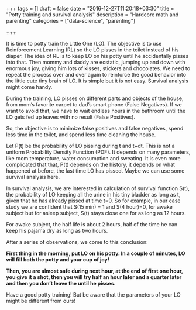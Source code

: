 +++
tags = []
draft = false
date = "2016-12-27T11:20:18+03:30"
title = "Potty training and survival analysis"
description = "Hardcore math and parenting"
categories = ["data-science", "parenting"]

+++

It is time to potty train the Little One (LO). 
The objective is to use Reinforcement Learning (RL) so the LO pisses in the toilet instead of his diaper. 
The idea of RL is to keep LO on his potty until he accidentally pisses into that. 
Then mommy and daddy are ecstatic, jumping up and down with enormous joy, 
giving him lots of kisses, stickers and chocolates. 
We need to repeat the process over and over again to reinforce the good behavior into the little cute tiny brain of LO. 
It is simple but it is not easy. 
Survival analysis might come handy. 
<!--more-->

During the training, LO pisses on different parts and objects of the house, 
from mom’s favorite carpet to dad’s smart phone (False Negatives). 
If we want to avoid that, 
we have to wait endless hours in the bathroom until the LO gets fed up leaves with no result (False Positives).

So, the objective is to minimize false positives and false negatives, 
spend less time in the toilet, and spend less time cleaning the house.

Let P(t) be the probability of LO pissing during t and t+dt. 
This is not a uniform Probability Density Function (PDF). 
It depends on many parameters, like room temperature, water consumption and  sweating. 
It is even more complicated that that, P(t) depends on the history, 
it depends on what happened at before, the last time LO has pissed. 
Maybe we can use some survival analysis here.

In survival analysis, we are interested in calculation of survival function S(t), 
the probability of LO keeping all the urine in his tiny bladder as long as t, 
given that he has already pissed at time t=0. 
So for example, in our case study we are confident that S(15 min) = 1 and S(4 hour)=0, 
for awake subject but for asleep subject, S(t) stays close one for as long as 12 hours.

For awake subject, the half life is about 2 hours, 
half of the time he can keep his pajama dry as long as two hours.

After a series of observations, we come to this conclusion:

**First thing in the morning, put LO on his potty. In a couple of minutes, LO will fill both the potty and your cup of joy!**

**Then, you are almost safe during next hour, at the end of first one hour, you give it a shot, then you will try half an hour later and a quarter later and then you don’t leave the until he pisses.**

Have a good potty training! But be aware that the parameters of your LO might be different from ours!

